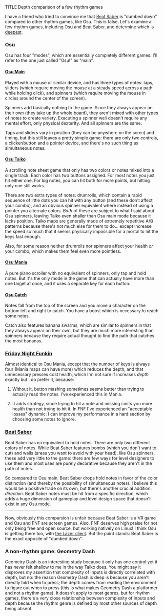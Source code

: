 TITLE Depth comparison of a few rhythm games

I have a friend who tried to convince me that [Beat Saber](/reviews/beat_saber) is "dumbed down" compared to other rhythm games, like Osu. This is false. Let's examine a few rhythm games, including Osu and Beat Saber, and determine which is [deepest](/game_design/depth).

### Osu

Osu has four "modes", which are essentially completely different games. I'll refer to the one just called "Osu!" as "main".

#### [Osu Main](https://osu.ppy.sh/wiki/en/Game_mode/osu!)

Played with a mouse or similar device, and has three types of notes: taps, sliders (which require moving the mouse at a steady speed across a path while holding click), and spinners (which require moving the mouse in circles around the center of the screen).

Spinners add basically nothing to the game. Since they always appear on their own (they take up the whole board), they aren't mixed with other types of notes to create variety. Executing a spinner well doesn't require any mental effort, only physical dexterity. And all spinners are the same.

Taps and sliders vary in position (they can be anywhere on the scren) and timing, but this still leaves a pretty simple game: there are only two controls, a clicker/button and a pointer device, and there's no such thing as simultaneous notes.

#### [Osu Taiko](https://osu.ppy.sh/wiki/en/Game_mode/osu!taiko)

A scrolling note sheet game that only has two colors or notes mixed into a single track. Each color has two buttons assigned. For most notes you just hit either one. For big notes, you can hit both for more points, but hitting only one still works.

There are two extra types of notes: drumrolls, which contain a rapid sequence of little dots you can hit with any button (and these don't affect your combo), and an obvious spinner equivalent where instead of using a pointer you alternate colors. *Both* of these are subject to what I said about Osu spinners, leaving Taiko even shaller than Osu main mode because it lacks position. Taiko maps are generally made of extremely repetitive A/B patterns because there's not much else for them to do... except increase the speed so much that it seems physically impossible for a mortal to hit the keys fast enough.

Also, for some reason neither drumrolls nor spinners affect your health *or* your combo, which makes them feel even more pointless.

#### [Osu Mania](https://osu.ppy.sh/wiki/en/Game_mode/osu!mania)

A pure piano scroller with no equivalent of spinners, only tap and hold notes. But it's the only mode in the game that can actually have more than one target at once, and it uses a separate key for each button.

#### [Osu Catch](https://osu.ppy.sh/wiki/en/Game_mode/osu!catch)

Notes fall from the top of the screen and you move a character on the bottom left and right to catch. You have a boost which is necessary to reach some notes.

Catch also features banana swarms, which are similar to spinners in that they always appear on their own, but they are much more interesting than spinners because they require actual thought to find the path that catches the most bananas.

### [Friday Night Funkin](https://ninja-muffin24.itch.io/funkin)

Almost identical to Osu Mania, except that the number of keys is always four (Mania maps can have more) which reduces the depth, and that unnecessary presses cost health, which I'm not sure if increases *depth* exactly but I do prefer it, because:

1. Without it, button mashing sometimes seems better than trying to actually read the notes. I've experienced this in Mania.

2. It adds strategy, since trying to hit a note and missing costs you more health than not trying to hit it. In FNF I've experienced an "acceptable losses" dynamic: I can improve my performance in a hard section by choosing some notes to ignore.

### [Beat Saber](/reviews/beat_saber)

Beat Saber has no equivalent to hold notes. There are only two different colors of notes. While Beat Saber features bombs (which you don't want to cut) and walls (areas you want to avoid with your head), like Osu spinners, these add very little to the game: there are few ways for level designers to use them and most uses are purely decorative because they aren't in the path of notes.

So compared to Osu main, Beat Saber drops hold notes in favor of the color distinction (and thereby the possibility of simultaneous notes). I believe this would be a positive trade on its own, but there's another crucial addition: *direction*. Beat Saber notes must be hit from a specific direction, which adds a huge dimension of gameplay and level design space that doesn't exist in any Osu mode.

---

Now, obviously this comparsion is unfair because Beat Saber is a VR game and Osu and FNF are screen games. Also, FNF deserves high praise for not only being free and open source, but working natively on Linux! I think Osu is getting there too, with [the Lazer client](https://github.com/ppy/osu). But the point stands: Beat Saber is the exact opposite of "dumbed down".

### A non-rhythm game: Geometry Dash

Geometry Dash is an interesting study because it only has one control yet it has never felt shallow to me in the way Taiko does. You might say it disproves my assertion that complexity of inputs is directly correlated with depth, but no: the reason Geometry Dash is deep is because you aren't directly told when to press; the depth comes from reading the environment to figure out when to press (this is what makes Geometry Dash a platformer and not a rhythm game). It doesn't apply to most genres, but for rhythm games, there's a very close relationship between complexity of inputs and depth because the rhythm genre is defined by most other sources of depth being absent.
